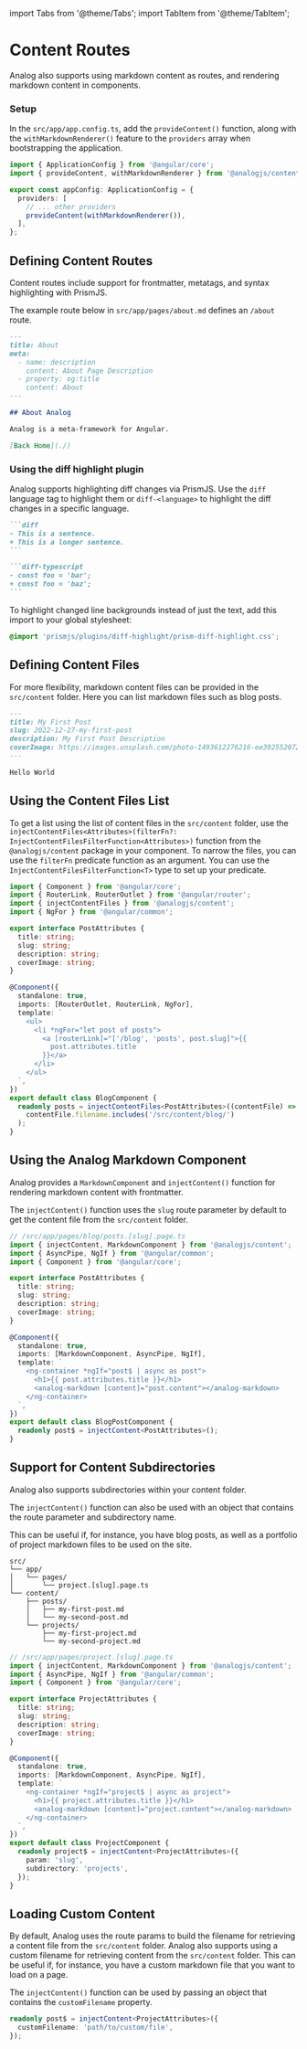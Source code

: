import Tabs from '@theme/Tabs';
import TabItem from '@theme/TabItem';

# Content Routes

Analog also supports using markdown content as routes, and rendering markdown content in components.

### Setup

In the `src/app/app.config.ts`, add the `provideContent()` function, along with the `withMarkdownRenderer()` feature to the `providers` array when bootstrapping the application.

```ts
import { ApplicationConfig } from '@angular/core';
import { provideContent, withMarkdownRenderer } from '@analogjs/content';

export const appConfig: ApplicationConfig = {
  providers: [
    // ... other providers
    provideContent(withMarkdownRenderer()),
  ],
};
```

## Defining Content Routes

Content routes include support for frontmatter, metatags, and syntax highlighting with PrismJS.

The example route below in `src/app/pages/about.md` defines an `/about` route.

```md
---
title: About
meta:
  - name: description
    content: About Page Description
  - property: og:title
    content: About
---

## About Analog

Analog is a meta-framework for Angular.

[Back Home](./)
```

### Using the diff highlight plugin

Analog supports highlighting diff changes via PrismJS. Use the `diff` language tag to highlight them or
`diff-<language>` to highlight the diff changes in a specific language.

````md
```diff
- This is a sentence.
+ This is a longer sentence.
```

```diff-typescript
- const foo = 'bar';
+ const foo = 'baz';
```
````

To highlight changed line backgrounds instead of just the text, add this import to your global stylesheet:

```css
@import 'prismjs/plugins/diff-highlight/prism-diff-highlight.css';
```

## Defining Content Files

For more flexibility, markdown content files can be provided in the `src/content` folder. Here you can list markdown files such as blog posts.

```md
---
title: My First Post
slug: 2022-12-27-my-first-post
description: My First Post Description
coverImage: https://images.unsplash.com/photo-1493612276216-ee3925520721?ixlib=rb-4.0.3&ixid=MnwxMjA3fDB8MHxwaG90by1wYWdlfHx8fGVufDB8fHx8&auto=format&fit=crop&w=464&q=80
---

Hello World
```

## Using the Content Files List

To get a list using the list of content files in the `src/content` folder, use the `injectContentFiles<Attributes>(filterFn?: InjectContentFilesFilterFunction<Attributes>)` function from the `@analogjs/content` package in your component. To narrow the files, you can use the `filterFn` predicate function as an argument. You can use the `InjectContentFilesFilterFunction<T>` type to set up your predicate.

```ts
import { Component } from '@angular/core';
import { RouterLink, RouterOutlet } from '@angular/router';
import { injectContentFiles } from '@analogjs/content';
import { NgFor } from '@angular/common';

export interface PostAttributes {
  title: string;
  slug: string;
  description: string;
  coverImage: string;
}

@Component({
  standalone: true,
  imports: [RouterOutlet, RouterLink, NgFor],
  template: `
    <ul>
      <li *ngFor="let post of posts">
        <a [routerLink]="['/blog', 'posts', post.slug]">{{
          post.attributes.title
        }}</a>
      </li>
    </ul>
  `,
})
export default class BlogComponent {
  readonly posts = injectContentFiles<PostAttributes>((contentFile) =>
    contentFile.filename.includes('/src/content/blog/')
  );
}
```

## Using the Analog Markdown Component

Analog provides a `MarkdownComponent` and `injectContent()` function for rendering markdown content with frontmatter.

The `injectContent()` function uses the `slug` route parameter by default to get the content file from the `src/content` folder.

```ts
// /src/app/pages/blog/posts.[slug].page.ts
import { injectContent, MarkdownComponent } from '@analogjs/content';
import { AsyncPipe, NgIf } from '@angular/common';
import { Component } from '@angular/core';

export interface PostAttributes {
  title: string;
  slug: string;
  description: string;
  coverImage: string;
}

@Component({
  standalone: true,
  imports: [MarkdownComponent, AsyncPipe, NgIf],
  template: `
    <ng-container *ngIf="post$ | async as post">
      <h1>{{ post.attributes.title }}</h1>
      <analog-markdown [content]="post.content"></analog-markdown>
    </ng-container>
  `,
})
export default class BlogPostComponent {
  readonly post$ = injectContent<PostAttributes>();
}
```

## Support for Content Subdirectories

Analog also supports subdirectories within your content folder.

The `injectContent()` function can also be used with an object that contains the route parameter and subdirectory name.

This can be useful if, for instance, you have blog posts, as well as a portfolio of project markdown files to be used on the site.

```treeview
src/
└── app/
│   └── pages/
│       └── project.[slug].page.ts
└── content/
    ├── posts/
    │   ├── my-first-post.md
    │   └── my-second-post.md
    └── projects/
        ├── my-first-project.md
        └── my-second-project.md
```

```ts
// /src/app/pages/project.[slug].page.ts
import { injectContent, MarkdownComponent } from '@analogjs/content';
import { AsyncPipe, NgIf } from '@angular/common';
import { Component } from '@angular/core';

export interface ProjectAttributes {
  title: string;
  slug: string;
  description: string;
  coverImage: string;
}

@Component({
  standalone: true,
  imports: [MarkdownComponent, AsyncPipe, NgIf],
  template: `
    <ng-container *ngIf="project$ | async as project">
      <h1>{{ project.attributes.title }}</h1>
      <analog-markdown [content]="project.content"></analog-markdown>
    </ng-container>
  `,
})
export default class ProjectComponent {
  readonly project$ = injectContent<ProjectAttributes>({
    param: 'slug',
    subdirectory: 'projects',
  });
}
```

## Loading Custom Content

By default, Analog uses the route params to build the filename for retrieving a content file from the `src/content` folder. Analog also supports using a custom filename for retrieving content from the `src/content` folder. This can be useful if, for instance, you have a custom markdown file that you want to load on a page.

The `injectContent()` function can be used by passing an object that contains the `customFilename` property.

```ts
readonly post$ = injectContent<ProjectAttributes>({
  customFilename: 'path/to/custom/file',
});
```

